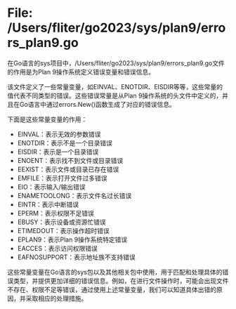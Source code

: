 # File: /Users/fliter/go2023/sys/plan9/errors_plan9.go

在Go语言的sys项目中，/Users/fliter/go2023/sys/plan9/errors_plan9.go文件的作用是为Plan 9操作系统定义错误变量和错误信息。

该文件定义了一些常量变量，如EINVAL、ENOTDIR、EISDIR等等，这些常量的值代表不同类型的错误。这些错误常量是从Plan 9操作系统的头文件中定义的，并且在Go语言中通过errors.New()函数生成了对应的错误信息。

下面是这些常量变量的作用：
- EINVAL：表示无效的参数错误
- ENOTDIR：表示不是一个目录错误
- EISDIR：表示是一个目录错误
- ENOENT：表示找不到文件或目录错误
- EEXIST：表示文件或目录已存在错误
- EMFILE：表示打开文件过多错误
- EIO：表示输入/输出错误
- ENAMETOOLONG：表示文件名过长错误
- EINTR：表示中断错误
- EPERM：表示权限不足错误
- EBUSY：表示设备或资源忙错误
- ETIMEDOUT：表示操作超时错误
- EPLAN9：表示Plan 9操作系统特定错误
- EACCES：表示访问权限错误
- EAFNOSUPPORT：表示地址族不支持错误

这些常量变量在Go语言的sys包以及其他相关包中使用，用于匹配和处理具体的错误类型，并提供更加详细的错误信息。例如，在进行文件操作时，可能会出现文件不存在、权限不足等错误，通过使用上述常量变量，我们可以知道具体出错的原因，并采取相应的处理措施。

